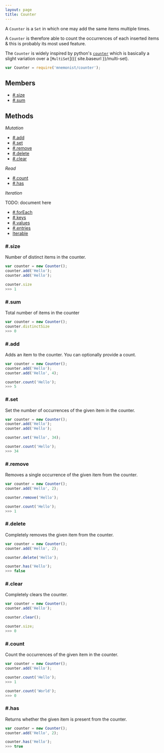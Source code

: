```yaml
---
layout: page
title: Counter
---
```


A `Counter` is a `Set` in which one may add the same items multiple times.

A `Counter` is therefore able to count the occurrences of each inserted items & this is probably its most used feature.

The `Counter` is widely inspired by python's [`counter`](https://docs.python.org/2/library/collections.html#collections.Counter) which is basically a slight variation over a [`MultiSet`]({{ site.baseurl }}/multi-set).

```js
var Counter = require('mnemonist/counter');
```

## Members

* [#.size](#size)
* [#.sum](#sum)

## Methods

*Mutation*

* [#.add](#add)
* [#.set](#set)
* [#.remove](#remove)
* [#.delete](#delete)
* [#.clear](#clear)

*Read*

* [#.count](#count)
* [#.has](#has)

*Iteration*

TODO: document here

* [#.forEach](#foreach)
* [#.keys](#keys)
* [#.values](#values)
* [#.entries](#entries)
* [Iterable](#iterable)

### #.size

Number of distinct items in the counter.

```js
var counter = new Counter();
counter.add('Hello');
counter.add('Hello');

counter.size
>>> 1
```

### #.sum

Total number of items in the counter

```js
var counter = new Counter();
counter.distinctSize
>>> 0
```

### #.add

Adds an item to the counter. You can optionally provide a count.

```js
var counter = new Counter();
counter.add('Hello');
counter.add('Hello', 4);

counter.count('Hello');
>>> 5
```

### #.set

Set the number of occurrences of the given item in the counter.

```js
var counter = new Counter();
counter.add('Hello');
counter.add('Hello');

counter.set('Hello', 34);

counter.count('Hello');
>>> 34
```

### #.remove

Removes a single occurrence of the given item from the counter.

```js
var counter = new Counter();
counter.add('Hello', 2);

counter.remove('Hello');

counter.count('Hello');
>>> 1
```

### #.delete

Completely removes the given item from the counter.

```js
var counter = new Counter();
counter.add('Hello', 2);

counter.delete('Hello');

counter.has('Hello');
>>> false
```

### #.clear

Completely clears the counter.

```js
var counter = new Counter();
counter.add('Hello');

counter.clear();

counter.size;
>>> 0
```

### #.count

Count the occurrences of the given item in the counter.

```js
var counter = new Counter();
counter.add('Hello');

counter.count('Hello');
>>> 1

counter.count('World');
>>> 0
```

### #.has

Returns whether the given item is present from the counter.

```js
var counter = new Counter();
counter.add('Hello', 2);

counter.has('Hello');
>>> true
```

